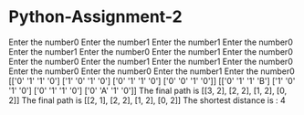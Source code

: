 # Python-Assignment-2
Enter the number0
Enter the number1
Enter the number1
Enter the number0
Enter the number1
Enter the number0
Enter the number1
Enter the number0
Enter the number0
Enter the number1
Enter the number1
Enter the number0
Enter the number0
Enter the number0
Enter the number1
Enter the number0
[['0' '1' '1' '0']
 ['1' '0' '1' '0']
 ['0' '1' '1' '0']
 ['0' '0' '1' '0']]
[['0' '1' '1' 'B']
 ['1' '0' '1' '0']
 ['0' '1' '1' '0']
 ['0' 'A' '1' '0']]
The final path is [[3, 2], [2, 2], [1, 2], [0, 2]]
The final path is  [[2, 1], [2, 2], [1, 2], [0, 2]]
The shortest distance is : 4

